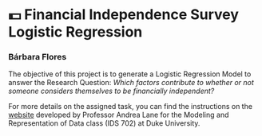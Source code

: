 # 💵  Financial Independence Survey Logistic Regression
### Bárbara Flores


The objective of this project is to generate a Logistic Regression Model to answer the Research Question: *Which factors contribute to whether or not someone considers themselves to be financially independent?*

For more details on the assigned task, you can find the instructions on the [website](https://anlane611.github.io/ids702-fall23/DAA/DA2.html)  developed by Professor Andrea Lane for the Modeling and Representation of Data class (IDS 702) at Duke University.

